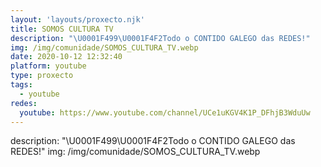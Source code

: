 ```yaml
---
layout: 'layouts/proxecto.njk'
title: SOMOS CULTURA TV
description: "\U0001F499\U0001F4F2Todo o CONTIDO GALEGO das REDES!"
img: /img/comunidade/SOMOS_CULTURA_TV.webp
date: 2020-10-12 12:32:40
platform: youtube
type: proxecto
tags:
  - youtube
redes:
  youtube: https://www.youtube.com/channel/UCe1uKGV4K1P_DFhjB3WduUw
---
```

description: "\U0001F499\U0001F4F2Todo o CONTIDO GALEGO das REDES!"
img: /img/comunidade/SOMOS_CULTURA_TV.webp

